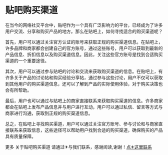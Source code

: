# 贴吧购买渠道

在当今的网络社交平台中，贴吧作为一个具有广泛影响力的平台，已经成为了许多用户交流、分享和购买产品的地方。那么在贴吧上，如何寻找适合的购买渠道呢？

首先，用户可以通过关注官方认证的账号来获取正规的购买渠道信息。在贴吧上，许多品牌和商家都会创建自己的官方账号，通过这些账号，用户可以获取到最新的产品信息、折扣信息以及购买渠道信息。因此，关注这些官方账号是找到合适购买渠道的一个重要途径。

其次，用户可以通过参与贴吧的讨论和交流来获取购买渠道的信息。在贴吧上，有许多关于产品的讨论帖和购买经验分享帖，通过参与这些讨论，用户不仅可以获取到其他用户的购买渠道信息，还可以了解到产品的实际使用体验，对于购买决策也会有所帮助。

最后，用户也可以通过与贴吧上的商家直接联系来获取购买渠道的信息。许多商家都会在贴吧上发布产品信息并与用户进行互动，用户可以通过私信、留言等方式与商家进行沟通，获取到正规的购买渠道信息。

总之，在贴吧上寻找购买渠道，用户可以通过关注官方账号、参与讨论和与商家直接联系来获取信息，这些途径可以帮助用户找到合适的购买渠道，确保购买的产品具有质量保障。

更多 关于贴吧购买渠道 请通过✈与我们联系，感谢阅读,谢谢！[点✈这里联系](https://w.k02.cc)